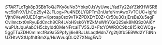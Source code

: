 $START$LcTgk8p3SBbToQJPKy8uNo3Ybkp0JsVyUweLYad7y22aYZkKHWSR8wc5bFrXVLhCp25y42JFLog+Pu4NE6LYQPTm3nUafeNrnAwo7vTOUC+lgjfeIVjth0VewKUED1qm+Kproap0sx9vTKZPDXDYE0Z+Cr50u3OsjErsBeXu5egFCviImctxt0nRyuEdCnch8CR4LVoH9sk6YffZkMeWhYXeQ2Sek8MQSz0Al6YwuPUtJquAabCH5cbylddOMeNFrcaiTV5SJ2+FtcYOWROC9bc815IkOWCg+5ggTTuZDH0mImcfRa9a55Ppfyij6e9RJLkLaqtMdn7Yg2tj0fb5EBWd2YTdNnUZHtvVStUpfhItBmXp/HuWvuqDLQZ7XNxg$END$